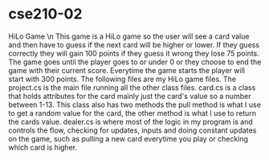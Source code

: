 # cse210-02
HiLo Game \n
This game is a HiLo game so the user will see a card value and then have to guess if the next card will be higher or lower. If they guess correctly they will gain 100 points if they guess it wrong they lose 75 points. The game goes until the player goes to or under 0 or they choose to end the game with their current score. Everytime the game starts the player will start with 300 points.
The following files are my HiLo game files. 
The project.cs is the main file running all the other class files.
card.cs is a class that holds attributes for the card mainly just the card's value so a number between 1-13. This class also has two methods the pull method is what I use to get a random value for the card, the other method is what I use to return the cards value.
dealer.cs is where most of the logic in my program is and controls the flow, checking for updates, inputs and doing constant updates on the game, such as pulling a new card everytime you play or checking which card is higher.
